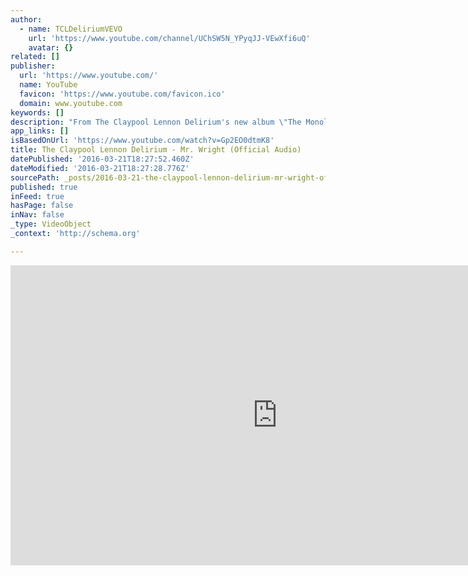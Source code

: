 ```yaml
---
author:
  - name: TCLDeliriumVEVO
    url: 'https://www.youtube.com/channel/UChSW5N_YPyqJJ-VEwXfi6uQ'
    avatar: {}
related: []
publisher:
  url: 'https://www.youtube.com/'
  name: YouTube
  favicon: 'https://www.youtube.com/favicon.ico'
  domain: www.youtube.com
keywords: []
description: "From The Claypool Lennon Delirium's new album \"The Monolith of Phobos\" available June 3rd. Order now at www.theclaypoollennondelirium.com http://vevo.ly/exNQUr"
app_links: []
isBasedOnUrl: 'https://www.youtube.com/watch?v=Gp2EO0dtmK8'
title: The Claypool Lennon Delirium - Mr. Wright (Official Audio)
datePublished: '2016-03-21T18:27:52.460Z'
dateModified: '2016-03-21T18:27:28.776Z'
sourcePath: _posts/2016-03-21-the-claypool-lennon-delirium-mr-wright-official-audio.md
published: true
inFeed: true
hasPage: false
inNav: false
_type: VideoObject
_context: 'http://schema.org'

---
```

<iframe src="https://cdn.embedly.com/widgets/media.html?src=https%3A%2F%2Fwww.youtube.com%2Fembed%2FGp2EO0dtmK8%3Ffeature%3Doembed&amp;url=https%3A%2F%2Fwww.youtube.com%2Fwatch%3Fv%3DGp2EO0dtmK8&amp;image=https%3A%2F%2Fi.ytimg.com%2Fvi%2FGp2EO0dtmK8%2Fhqdefault.jpg&amp;key=b7d04c9b404c499eba89ee7072e1c4f7&amp;type=text%2Fhtml&amp;schema=youtube" width="854" height="480" scrolling="no" frameborder="0" allowfullscreen="allowfullscreen" style=""></iframe>